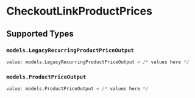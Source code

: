 # CheckoutLinkProductPrices


## Supported Types

### `models.LegacyRecurringProductPriceOutput`

```python
value: models.LegacyRecurringProductPriceOutput = /* values here */
```

### `models.ProductPriceOutput`

```python
value: models.ProductPriceOutput = /* values here */
```

